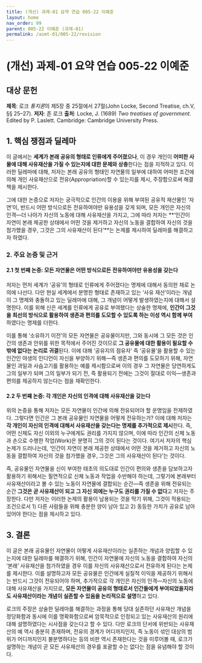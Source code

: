 ```yaml
---
title: (개선) 과제-01 요약 연습 005-22 이예준
layout: home
nav_order: 99
parent: 005-22 이예준 (과제-01)
permalink: /asmt-01/005-22/revision
---
```


# (개선) 과제-01 요약 연습 005-22 이예준 


## 대상 문헌
**제목**: 로크 *통치론*의 제5장 중 25절에서 27절(John Locke, Second Treatise, ch.V, §§ 25–27).
**저자**: 존 로크
**출처**: Locke, J. (1689) _Two treatises of government_. Edited by P. Laslett. Cambridge: Cambridge University Press.

## 1. 핵심 쟁점과 딜레마  
이 글에서는 **세계가 본래 공유의 형태로 인류에게 주어졌으나**, 이 경우 개인이 **어떠한 사물에 대해 사유재산을 가질 수 있는지에 대한 문제와 상충**한다는 점을 지적하고 있다. 이러한 딜레마에 대해, 저자는 본래 공유의 형태인 자연물의 일부에 대하여 어떠한 조건에 의해 개인 사유재산으로 전유(Appropriation)할 수 있는지를 제시, 주장함으로써 해결책을 제시한다. 

그에 대한 논증으로 저자는 궁극적으로 인간의 이용을 위해 부여된 공유적 재산물인 ‘자연’이, 반드시 어떤 방식으로든 전유하여야만 유용성을 갖게 되며, 모든 개인은 자신의 인격—더 나아가 자신의 노동에 대해 사유재산을 가지고, 그에 따라 저자는 **‘인간이 자연이 본래 제공한 상태에서 어떤 것을 제거하고 자신의 노동을 결합하여 자신의 것을 첨가했을 경우, 그것은 그의 사유재산이 된다’**는 논제를 제시하여 딜레마를 해결하고자 하였다. 

### 2. 주요 논증 및 근거  

#### 2.1 첫 번째 논증: 모든 자연물은 어떤 방식으로든 전유하여야만 유용성을 갖는다 
저자는 먼저 세계가 ‘공유’의 형태로 인류에게 주어졌다는 명제에 대해서 동의한 채로 논의에 나선다. 다만 현실 세계에서 분명한 형태로 존재하고 있는 ‘사유 재산’이라는 개념이 그 명제와 충돌하고 있는 딜레마에 대해, 그 개념이 어떻게 발생하였는지에 대해서 설명한다. 이를 위해 신은 세계를 인류에게 공유로 부여했다는 상술한 명제에, **인간이 그것을 최선의 방식으로 활용하여 생존과 편의를 도모할 수 있도록 하는 이성 역시 함께 부여**하였다는 명제를 더한다. 

이를 통해 ‘소유하기 이전’의 모든 자연물은 공유물이지만, 그와 동시에 그 모든 것은 인간의 생존과 안위를 위한 목적에서 주어진 것이므로 **그 공유물에 대한 활용이 필요할 수밖에 없다는 논리로 귀결**된다. 이에 대해 ‘공유지의 점유자’ 즉 ‘공유물’을 활용할 수 있는 인간인 야생의 인디언이 자신을 부양하기 위해—즉 생존과 편의를 도모하기 위해, 자연물인 과일과 사슴고기를 활용하는 예를 제시함으로써 이의 경우 그 자연물은 당연하게도 그의 일부가 되며 그의 일부가 되기 전, 즉 활용되기 전에는 그것이 절대로 이익—생존과 편의를 제공하지 않는다는 점을 재확인한다.

#### 2.2 두 번째 논증: 각 개인은 자신의 인격에 대해 사유재산을 갖는다
위의 논증을 통해 저자는 모든 자연물이 인간에 의해 전유되어야 할 운명임을 전제하였다. 그렇다면 인간은 그 본래 공유물인 자연물을 어떻게 전유하는가? 이에 대해 저자는 **각 개인이 자신의 인격에 대해서 사유재산을 갖는다는 명제를 추가적으로 제시**한다. 즉, 어떤 신체도 자신 이외의 누구에게도 권리를 가지지 않으며, 이에 따라 인간의 신체 노동과 손으로 수행한 작업(Work)은 분명히 그의 것이 된다는 것이다. 여기서 저자의 핵심 논제가 드러나는데, ‘인간이 자연이 본래 제공한 상태에서 어떤 것을 제거하고 자신의 노동을 결합하여 자신의 것을 첨가했을 경우, 그것은 그의 사유재산이 된다’는 것이다. 

즉, 공유물인 자연물을 신이 부여한 태초의 의도대로 인간이 편의와 생존을 담보하고자 활용하기 위해서는 필연적으로 신체 노동과 작업을 수반해야 하는데, 그렇기에 본래부터 사유재산이라고 볼 수 있는 노동이 자연물에 결합되는 순간—즉 생존을 위해 전유되는 순간 **그것은 곧 사유재산이 되고 그 자신 외에는 누구도 권리를 가질 수 없다**고 저자는 주장한다. 다만 저자는 이러한 논제의 활용이 남용되는 것을 막기 위해, 그것이 적용되는 조건으로서 1) 다른 사람들을 위해 충분한 양이 남아 있고 2) 동등한 가치가 공유로 남아 있어야 한다는 점을 제시하고 있다.

## 3. 결론  
이 글은 본래 공유물인 자연물이 어떻게 사유재산이라는 실존하는 개념과 양립할 수 있는지에 대한 딜레마를 해결하기 위해, 인간이 자연물에 자신의 노동을 결합하여 자신의 ‘본래’ 사유재산을 첨가하였을 경우 이를 자신의 사유재산으로서 전유하게 된다는 논제를 제시한다. 이를 설명하고자 모든 공유물은 인간에게 실질적 이익을 제공하기 위해서는 반드시 그것이 전유되어야 하며, 추가적으로 각 개인은 자신의 인격—자신의 노동에 대해 사유재산을 가지므로, **모든 자연물이 공유의 형태로서 인간들에게 부여되었을지라도 사유재산이라는 개념이 실존할 수 있음을 논리적으로 설명**하고 있다. 

로크의 주장은 상술한 딜레마를 해결하는 과정을 통해 당대 실존하던 사유재산 개념을 정당화함과 동시에 이를 명확화함으로써 암묵적으로 인정되고 있는 사유재산의 원리에 대해 설명하였다는 시사점을 갖는다고 할 수 있다. 다만 로크의 단서에 위반되는 사유재산의 예 역시 충분히 존재하며, 전유의 경계가 어디까지인지, 즉 노동이 섞인 대상의 범위가 어디까지인지 불분명하다는 등의 비판 역시 존재한다는 것을 미루어볼 때, 로크가 설명하는 개념이 곧 모든 사유재산의 경우를 포괄할 수는 없다는 점을 유념해야 할 것이다.
